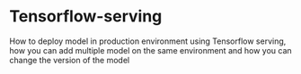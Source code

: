 # Tensorflow-serving
How to deploy model in production environment using Tensorflow serving, how you can add multiple model on the same environment and how you can change the version of the model
